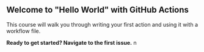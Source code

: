 ## Welcome to "Hello World" with GitHub Actions

This course will walk you through writing your first action and using it with a workflow file. 

**Ready to get started? Navigate to the first issue.** n
